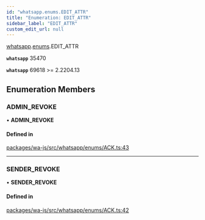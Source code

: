 ```yaml
---
id: "whatsapp.enums.EDIT_ATTR"
title: "Enumeration: EDIT_ATTR"
sidebar_label: "EDIT_ATTR"
custom_edit_url: null
---
```


[whatsapp](../namespaces/whatsapp.md).[enums](../namespaces/whatsapp.enums.md).EDIT_ATTR

**`whatsapp`** 35470

**`whatsapp`** 69618 >= 2.2204.13

## Enumeration Members

### ADMIN\_REVOKE

• **ADMIN\_REVOKE**

#### Defined in

[packages/wa-js/src/whatsapp/enums/ACK.ts:43](https://github.com/wppconnect-team/wa-js/blob/main/src/whatsapp/enums/ACK.ts#L43)

___

### SENDER\_REVOKE

• **SENDER\_REVOKE**

#### Defined in

[packages/wa-js/src/whatsapp/enums/ACK.ts:42](https://github.com/wppconnect-team/wa-js/blob/main/src/whatsapp/enums/ACK.ts#L42)
